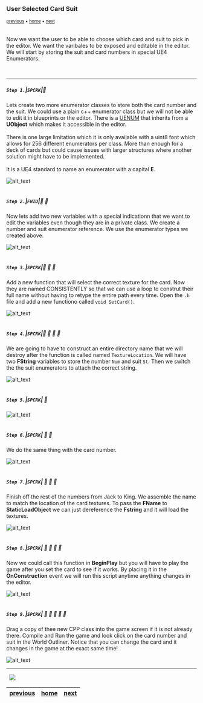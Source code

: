<img src="https://via.placeholder.com/1000x4/45D7CA/45D7CA" alt="drawing" height="4px"/>

### User Selected Card Suit

<sub>[previous](../) • [home](../README.md#user-content-gms2-top-down-shooter) • [next](../)</sub>

<img src="https://via.placeholder.com/1000x4/45D7CA/45D7CA" alt="drawing" height="4px"/>

Now we want the user to be able to choose which card and suit to pick in the editor.  We want the varibales to be exposed and editable in the editor.  We will start by storing the suit and card numbers in special UE4 Enumerators.

<br>

---


##### `Step 1.`\|`SPCRK`|:small_blue_diamond:

Lets create two more enumerator classes to store both the card number and the suit.  We could use a plain c++ enumerator class but we will not be able to edit it in blueprints or the editor.  There is a [UENUM](https://api.unrealengine.com/INT/API/Runtime/CoreUObject/UObject/UEnum/index.html) that inherits from a **UObject** which makes it accessible in the editor.<br><br>There is one large limitation which it is only available with a uint8 font which allows for 256 different enumerators per class.  More than enough for a deck of cards but could cause issues with larger structures where another solution might have to be implemented.<br><br>It is a UE4 standard to name an enumerator with a capital **E**.

![alt_text](images/NumberAndSuitEnum.jpg)


<img src="https://via.placeholder.com/500x2/45D7CA/45D7CA" alt="drawing" height="2px" alt = ""/>

##### `Step 2.`\|`FHIU`|:small_blue_diamond: :small_blue_diamond: 

Now lets add two new variables with a special indicationn that we want to edit the variables even though they are in a private class.  We create a number and suit enumerator reference. We use the enumerator types we created above.

![alt_text](images/AddingCardAndSuitVars.jpg)

<img src="https://via.placeholder.com/500x2/45D7CA/45D7CA" alt="drawing" height="2px" alt = ""/>

##### `Step 3.`\|`SPCRK`|:small_blue_diamond: :small_blue_diamond: :small_blue_diamond:

Add a new function that will select the correct texture for the card.  Now they are named CONSISTENTLY so that we can use a loop to construt their full name without having to retype the entire path every time.  Open the `.h` file and add a new functiono called `void SetCard()`.

![alt_text](images/AddSetCardFunction.jpg)

<img src="https://via.placeholder.com/500x2/45D7CA/45D7CA" alt="drawing" height="2px" alt = ""/>

##### `Step 4.`\|`SPCRK`|:small_blue_diamond: :small_blue_diamond: :small_blue_diamond: :small_blue_diamond:

We are going to have to construct an entire directory name that we will destroy after the function is called named `TextureLocation`.  We will have two **FString** variables to store the number `Num` and suit `St`.  Then we switch the the suit enumerators to attach the correct string.

![alt_text](images/SwitchThroughSuitNames.jpg)

<img src="https://via.placeholder.com/500x2/45D7CA/45D7CA" alt="drawing" height="2px" alt = ""/>

##### `Step 5.`\|`SPCRK`| :small_orange_diamond:


![alt_text](images/.jpg)

<img src="https://via.placeholder.com/500x2/45D7CA/45D7CA" alt="drawing" height="2px" alt = ""/>

##### `Step 6.`\|`SPCRK`| :small_orange_diamond: :small_blue_diamond:

We do the same thing with the card number.  

![alt_text](images/SetSuitFilelname.jpg)

<img src="https://via.placeholder.com/500x2/45D7CA/45D7CA" alt="drawing" height="2px" alt = ""/>

##### `Step 7.`\|`SPCRK`| :small_orange_diamond: :small_blue_diamond: :small_blue_diamond:

Finish off the rest of the numbers from Jack to King.  We assemble the name to match the location of the card textures.  To pass the **FName** to **StaticLoadObject** we can just dereference the **Fstring** and it will load the textures.

![alt_text](images/FinishEnumNumAndAssignName.jpg)

<img src="https://via.placeholder.com/500x2/45D7CA/45D7CA" alt="drawing" height="2px" alt = ""/>

##### `Step 8.`\|`SPCRK`| :small_orange_diamond: :small_blue_diamond: :small_blue_diamond: :small_blue_diamond:

Now we could call this function in **BeginPlay** but you will have to play the game after you set the card to see if it works.  By placing it in the **OnConstruction** event we will run this script anytime anything changes in the editor.

![alt_text](images/InConstructionSetCard.jpg)

<img src="https://via.placeholder.com/500x2/45D7CA/45D7CA" alt="drawing" height="2px" alt = ""/>

##### `Step 9.`\|`SPCRK`| :small_orange_diamond: :small_blue_diamond: :small_blue_diamond: :small_blue_diamond: :small_blue_diamond:

Drag a copy of thee new CPP class into the game screen if it is not already there.  Compile and Run the game and look click on the card number and suit in the World Outliner.  Notice that you can change the card and it changes in the game at the exact same time!

![alt_text](images/ChangeCardInMenu.gif)


___


<img src="https://via.placeholder.com/1000x4/dba81a/dba81a" alt="drawing" height="4px" alt = ""/>

<img src="https://via.placeholder.com/1000x100/45D7CA/000000/?text=Next Up - ADD NEXT PAGE">

<img src="https://via.placeholder.com/1000x4/dba81a/dba81a" alt="drawing" height="4px" alt = ""/>

| [previous](../)| [home](../README.md#user-content-gms2-top-down-shooter) | [next](../)|
|---|---|---|
